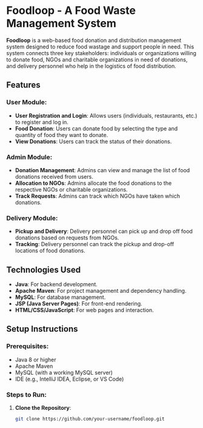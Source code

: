 # Foodloop - A Food Waste Management System

**Foodloop** is a web-based food donation and distribution management system designed to reduce food wastage and support people in need. This system connects three key stakeholders: individuals or organizations willing to donate food, NGOs and charitable organizations in need of donations, and delivery personnel who help in the logistics of food distribution.

## Features

### User Module:
- **User Registration and Login**: Allows users (individuals, restaurants, etc.) to register and log in.
- **Food Donation**: Users can donate food by selecting the type and quantity of food they want to donate.
- **View Donations**: Users can track the status of their donations.

### Admin Module:
- **Donation Management**: Admins can view and manage the list of food donations received from users.
- **Allocation to NGOs**: Admins allocate the food donations to the respective NGOs or charitable organizations.
- **Track Requests**: Admins can track which NGOs have taken which donations.

### Delivery Module:
- **Pickup and Delivery**: Delivery personnel can pick up and drop off food donations based on requests from NGOs.
- **Tracking**: Delivery personnel can track the pickup and drop-off locations of food donations.

## Technologies Used
- **Java**: For backend development.
- **Apache Maven**: For project management and dependency handling.
- **MySQL**: For database management.
- **JSP (Java Server Pages)**: For front-end rendering.
- **HTML/CSS/JavaScript**: For web pages and interaction.

## Setup Instructions

### Prerequisites:
- Java 8 or higher
- Apache Maven
- MySQL (with a working MySQL server)
- IDE (e.g., IntelliJ IDEA, Eclipse, or VS Code)

### Steps to Run:
1. **Clone the Repository**:
   ```bash
   git clone https://github.com/your-username/foodloop.git
